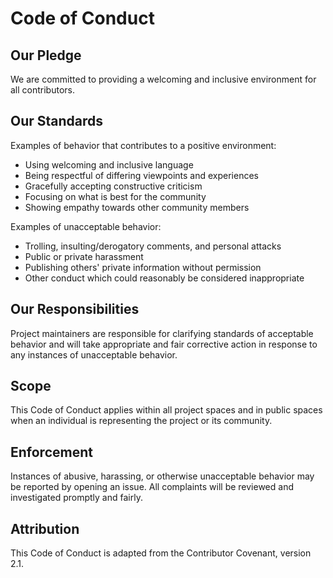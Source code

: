 # Code of Conduct

## Our Pledge

We are committed to providing a welcoming and inclusive environment for all contributors.

## Our Standards

Examples of behavior that contributes to a positive environment:

* Using welcoming and inclusive language
* Being respectful of differing viewpoints and experiences
* Gracefully accepting constructive criticism
* Focusing on what is best for the community
* Showing empathy towards other community members

Examples of unacceptable behavior:

* Trolling, insulting/derogatory comments, and personal attacks
* Public or private harassment
* Publishing others' private information without permission
* Other conduct which could reasonably be considered inappropriate

## Our Responsibilities

Project maintainers are responsible for clarifying standards of acceptable behavior and will take appropriate and fair corrective action in response to any instances of unacceptable behavior.

## Scope

This Code of Conduct applies within all project spaces and in public spaces when an individual is representing the project or its community.

## Enforcement

Instances of abusive, harassing, or otherwise unacceptable behavior may be reported by opening an issue. All complaints will be reviewed and investigated promptly and fairly.

## Attribution

This Code of Conduct is adapted from the Contributor Covenant, version 2.1.
